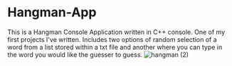 # Hangman-App
This is a Hangman Console Application written in C++ console. One of my first projects I've written. Includes two options of random selection of a word from a list stored within a txt file and another where you can type in the word you would like the guesser to guess.
![hangman (2)](https://github.com/arthurshk/Hangman-App/assets/135430504/cd036193-5098-46b9-b294-2115ee9147c9)

